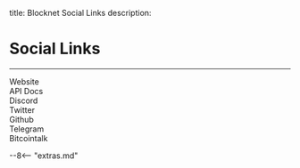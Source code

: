 title: Blocknet Social Links
description:


# Social Links

---



<div class="social">
	<a href="https://scalaris.info" target="_blank"><i class="fa fa-external-link fa-5x" aria-hidden="true"></i></a>
	<div class="name">Website</div>
</div>

<div class="social">
	<a href="https://api.scalaris.info" target="_blank"><i class="fa fa-code fa-5x" aria-hidden="true"></i></a>
	<div class="name">API Docs</div>
</div>

<div class="social">
	<a href="https://discord.gg/HKbdGANbZA" target="_blank"><i class="fa fa-comments fa-5x" aria-hidden="true"></i></a>
	<div class="name">Discord</div>
</div>

<div class="social">
	<a href="https://twitter.com/scalarisproject" target="_blank"><i class="fa fa-twitter-square fa-5x" aria-hidden="true"></i></a>
	<div class="name">Twitter</div>
</div>

<div class="social">
	<a href="https://github.com/scalaris-project" target="_blank"><i class="fa fa-github-square fa-5x" aria-hidden="true"></i></a>
	<div class="name">Github</div>
</div>

<div class="social">
	<a href="https://t.me/scalaris_project" target="_blank"><i class="fa fa-telegram fa-5x" aria-hidden="true"></i></a>
	<div class="name">Telegram</div>
</div>

<div class="social">
	<a href="https://bitcointalk.org" target="_blank"><i class="fa fa-link fa-5x" aria-hidden="true"></i></a>
	<div class="name">Bitcointalk</div>
</div>



</div>













<script type="text/javascript">
// read instructions for related links in ../snippets/extras.md
var relatedLinks = [];
</script>

--8<-- "extras.md"





